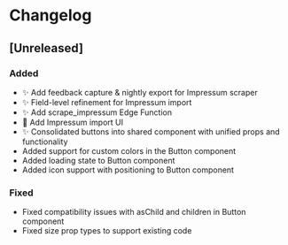 
# Changelog

## [Unreleased]

### Added
- ✨ Add feedback capture & nightly export for Impressum scraper
- ✨ Field-level refinement for Impressum import
- ✨ Add scrape_impressum Edge Function
- 🎉 Add Impressum import UI
- ✨ Consolidated buttons into shared component with unified props and functionality
- Added support for custom colors in the Button component
- Added loading state to Button component
- Added icon support with positioning to Button component

### Fixed
- Fixed compatibility issues with asChild and children in Button component
- Fixed size prop types to support existing code

